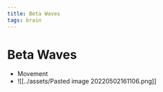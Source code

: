 ```yaml
---
title: Beta Waves
tags: brain
---
```


# Beta Waves
- Movement
- ![[../assets/Pasted image 20220502161106.png]]







































